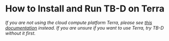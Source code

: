 # How to Install and Run TB-D on Terra
*If you are not using the cloud compute platform Terra, please see [this documentation](./get_started_nonTerra.md) instead. If you are unsure if you want to use Terra, try TB-D without it first.*